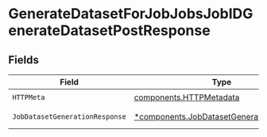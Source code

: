 # GenerateDatasetForJobJobsJobIDGenerateDatasetPostResponse


## Fields

| Field                                                                                               | Type                                                                                                | Required                                                                                            | Description                                                                                         |
| --------------------------------------------------------------------------------------------------- | --------------------------------------------------------------------------------------------------- | --------------------------------------------------------------------------------------------------- | --------------------------------------------------------------------------------------------------- |
| `HTTPMeta`                                                                                          | [components.HTTPMetadata](../../models/components/httpmetadata.md)                                  | :heavy_check_mark:                                                                                  | N/A                                                                                                 |
| `JobDatasetGenerationResponse`                                                                      | [*components.JobDatasetGenerationResponse](../../models/components/jobdatasetgenerationresponse.md) | :heavy_minus_sign:                                                                                  | Successful Response                                                                                 |